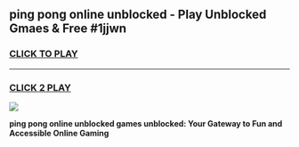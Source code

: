 
## ping pong online unblocked - Play Unblocked Gmaes & Free #1jjwn
<h3>
<a href="https://news.freeplayer.one?title=ping_pong_online_unblocked&ref=27F">CLICK TO PLAY</a></h3>
<hr>

<h3>
<a href="https://news.freeplayer.one?title=ping_pong_online_unblocked&ref=27F">CLICK 2 PLAY</a>
  
</h3>

<a href="https://news.freeplayer.one?title=ping_pong_online_unblocked&ref=27F/"><img src="https://clearcache.store/games.png"></a>


**ping pong online unblocked games unblocked: Your Gateway to Fun and Accessible Online Gaming**
